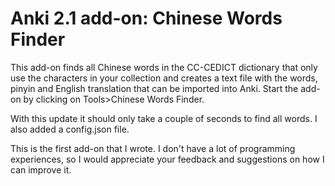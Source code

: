# Anki 2.1 add-on: Chinese Words Finder

This add-on finds all Chinese words in the CC-CEDICT dictionary that only use the characters in your collection and creates a text file with the words, pinyin and English translation that can be imported into Anki.
Start the add-on by clicking on Tools>Chinese Words Finder.

With this update it should only take a couple of seconds to find all words. I also added a config.json file.

This is the first add-on that I wrote. I don't have a lot of programming experiences, so I would appreciate your feedback and suggestions on
how I can improve it.
